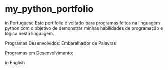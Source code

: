 # my_python_portfolio
in Portuguese
Este portifolio é voltado para programas feitos na linguagem python com o objetivo de demonstrar minhas habilidades de programação e lógica nesta linguagem.

Programas Desenvolvidos:
Embaralhador de Palavras


Programas em Desenvolvimento:


in English
